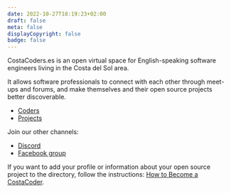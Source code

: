 ```yaml
---
date: 2022-10-27T18:19:23+02:00
draft: false
meta: false
displayCopyright: false
badge: false
---
```

CostaCoders.es is an open virtual space for English-speaking software engineers living in the Costa del Sol area.

It allows software professionals to connect with each other through meet-ups and forums, and make themselves and their open source projects better discoverable.

- [Coders](coders)
- [Projects](projects)

Join our other channels:
- [Discord](https://discord.gg/cGU9uhMnMu)
- [Facebook group](https://www.facebook.com/groups/5529815403782156)

If you want to add your profile or information about your open source project to the directory, follow the instructions: <a href="/how-to-become-a-costacoder">How to Become a CostaCoder</a>.
